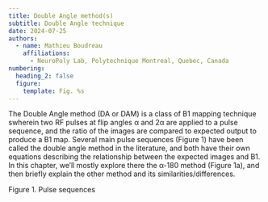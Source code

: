 ```yaml
---
title: Double Angle method(s)
subtitle: Double Angle technique
date: 2024-07-25
authors:
  - name: Mathieu Boudreau
    affiliations:
      - NeuroPoly Lab, Polytechnique Montreal, Quebec, Canada
numbering:
  heading_2: false
  figure:
    template: Fig. %s
---
```

The Double Angle method (DA or DAM) is a class of B1 mapping technique swherein two RF pulses at flip angles α and 2α are applied to a pulse sequence, and the ratio of the images are compared to expected output to produce a B1 map. Several main pulse sequences (Figure 1) have been called the double angle method in the literature, and both have their own equations describing the relationship between the expected images and B1. In this chapter, we’ll mostly explore there the α-180 method (Figure 1a), and then briefly explain the other method and its similarities/differences.

Figure 1. Pulse sequences 

